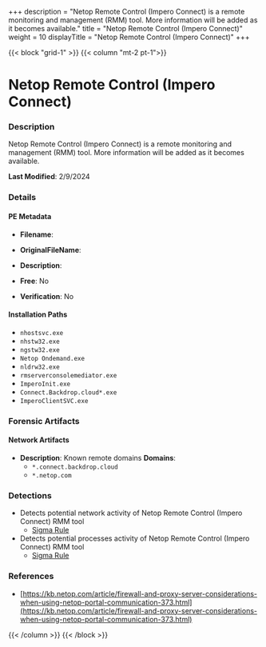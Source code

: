 +++
description = "Netop Remote Control (Impero Connect) is a remote monitoring and management (RMM) tool. More information will be added as it becomes available."
title = "Netop Remote Control (Impero Connect)"
weight = 10
displayTitle = "Netop Remote Control (Impero Connect)"
+++


{{< block "grid-1" >}}
{{< column "mt-2 pt-1">}}

# Netop Remote Control (Impero Connect)


### Description

Netop Remote Control (Impero Connect) is a remote monitoring and management (RMM) tool. More information will be added as it becomes available.



**Last Modified**: 2/9/2024

### Details


#### PE Metadata
- **Filename**: 
- **OriginalFileName**: 
- **Description**: 


- **Free**: No

- **Verification**: No




#### Installation Paths
- `nhostsvc.exe`
- `nhstw32.exe`
- `ngstw32.exe`
- `Netop Ondemand.exe`
- `nldrw32.exe`
- `rmserverconsolemediator.exe`
- `ImperoInit.exe`
- `Connect.Backdrop.cloud*.exe`
- `ImperoClientSVC.exe`

### Forensic Artifacts




#### Network Artifacts
- **Description**: Known remote domains  **Domains**:
    - `*.connect.backdrop.cloud`
    - `*.netop.com`


### Detections
- Detects potential network activity of Netop Remote Control (Impero Connect) RMM tool
  - [Sigma Rule](https://github.com/magicsword-io/LOLRMM/blob/main/detections/sigma/netop_remote_control__impero_connect__network_sigma.yml)
- Detects potential processes activity of Netop Remote Control (Impero Connect) RMM tool
  - [Sigma Rule](https://github.com/magicsword-io/LOLRMM/blob/main/detections/sigma/netop_remote_control__impero_connect__processes_sigma.yml)

### References
- [https://kb.netop.com/article/firewall-and-proxy-server-considerations-when-using-netop-portal-communication-373.html](https://kb.netop.com/article/firewall-and-proxy-server-considerations-when-using-netop-portal-communication-373.html)



{{< /column >}}
{{< /block >}}
